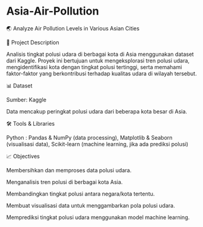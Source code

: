 # Asia-Air-Pollution
🌏 Analyze Air Pollution Levels in Various Asian Cities

📌 Project Description

Analisis tingkat polusi udara di berbagai kota di Asia menggunakan dataset dari Kaggle. Proyek ini bertujuan untuk mengeksplorasi tren polusi udara, mengidentifikasi kota dengan tingkat polusi tertinggi, serta memahami faktor-faktor yang berkontribusi terhadap kualitas udara di wilayah tersebut.


📊 Dataset

Sumber: Kaggle

Data mencakup peringkat polusi udara dari beberapa kota besar di Asia.

🛠 Tools & Libraries

Python :
Pandas & NumPy (data processing),
Matplotlib & Seaborn (visualisasi data),
Scikit-learn (machine learning, jika ada prediksi polusi)

📈 Objectives

Membersihkan dan memproses data polusi udara.

Menganalisis tren polusi di berbagai kota Asia.

Membandingkan tingkat polusi antara negara/kota tertentu.

Membuat visualisasi data untuk menggambarkan pola polusi udara.

Memprediksi tingkat polusi udara menggunakan model machine learning.
